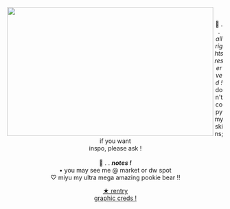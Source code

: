 <img align="left" height="300" width="480" src="https://64.media.tumblr.com/6d44a9da2f5e883b2b49914bc3df0250/2dd29a8fb8d97f32-8e/s640x960/902508a2ececc92de9298fc160b242ba72372717.gif">
<br/>
<p align="center">
  💭 . . <i> all rights reserved ! </i> </b> <br>
don't copy my skins; if you want <br/> 
inspo, please ask ! <br>
  <br>
 🦢 . . <b> <i> notes ! </i> </b> <br>
• you may see me @ market or dw spot <br/>
  ♡ miyu my ultra mega amazing pookie bear !! 
<br/>
<p align="center"> <a href="https://rentry.org/binoo"> ★ rentry <br/>
  <a href="https://www.tumblr.com/honeystarcamper"> graphic creds ! </a> 
</p>
